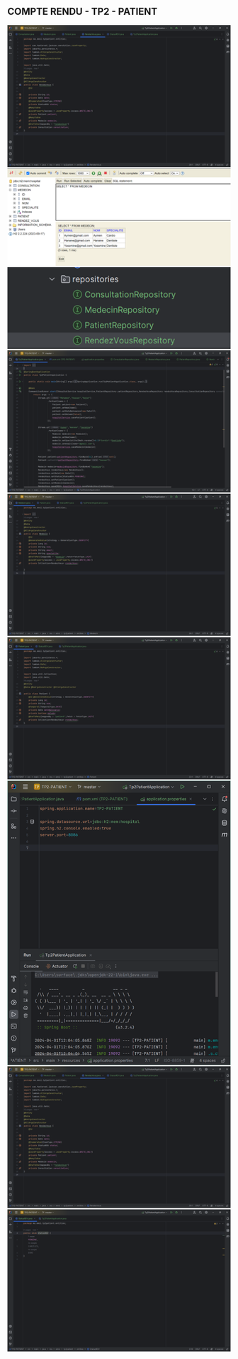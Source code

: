 <h2> COMPTE RENDU - TP2 - PATIENT </h2>

<img src="Captures/ConsultationEnt.png">
<img src="Captures/h2DB.png">
<img src="Captures/InterJPA.png">
<img src="Captures/manip.png">
<img src="Captures/MedEnt.png">
<img src="Captures/PatientEnt.png">
<img src="Captures/Persistance.png">
<img src="Captures/RDVEnt.png">
<img src="Captures/StatusEnt.png">